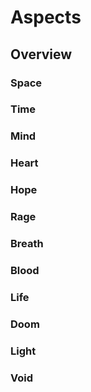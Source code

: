 # Aspects

## Overview

### Space

### Time

### Mind

### Heart

### Hope

### Rage

### Breath

### Blood

### Life

### Doom

### Light

### Void

